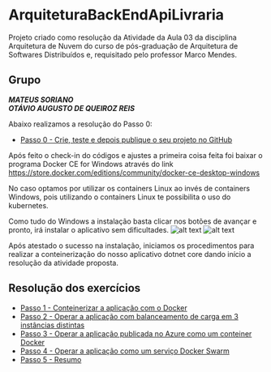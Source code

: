 # ArquiteturaBackEndApiLivraria
Projeto criado como resolução da Atividade da Aula 03 da disciplina Arquitetura de Nuvem do curso de pós-graduação de Arquitetura de Softwares Distribuídos e, requisitado pelo professor Marco Mendes.

## Grupo
**_MATEUS SORIANO_** <br />
**_OTÁVIO AUGUSTO DE QUEIROZ REIS_**


Abaixo realizamos a resolução do Passo 0:
* [Passo 0 - Crie, teste e depois publique o seu projeto no GitHub](Passo0.md)

Após feito o check-in do códigos e ajustes a primeira coisa feita foi baixar o programa Docker CE for Windows através do link <br/>
https://store.docker.com/editions/community/docker-ce-desktop-windows

No caso optamos por utilizar os containers Linux ao invés de containers Windows, pois utilizando o containers Linux te possibilita o uso do kubernetes.

Como tudo do Windows a instalação basta clicar nos botões de avançar e pronto, irá instalar o aplicativo sem dificultades.
![alt text](https://i.snag.gy/c0tCAx.jpg)
![alt text](https://i.snag.gy/7wSkjD.jpg)


Após atestado o sucesso na instalação, iniciamos os procedimentos para realizar a conteinerização do nosso aplicativo dotnet core dando início a resolução da atividade proposta.

## Resolução dos exercícios
* [Passo 1 - Conteinerizar a aplicação com o Docker](Passo1.md)
* [Passo 2 - Operar a aplicação com balanceamento de carga em 3 instâncias distintas](Passo2.md)
* [Passo 3 - Operar a aplicação publicada no Azure como um conteiner Docker](Passo3.md)
* [Passo 4 - Operar a aplicação como um serviço Docker Swarm](Passo4.md)
* [Passo 5 - Resumo](Passo5.md)
